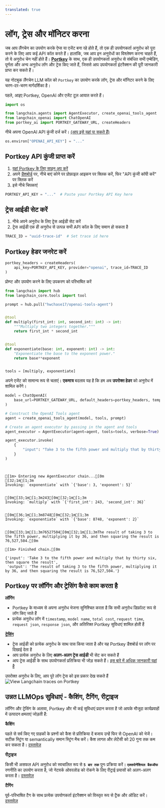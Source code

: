 ```yaml
---
translated: true
---
```


# लॉग, ट्रेस और मॉनिटर करना

जब आप लैंगचेन का उपयोग करके ऐप्स या एजेंट बना रहे होते हैं, तो एक ही उपयोगकर्ता अनुरोध को पूरा करने के लिए आप कई API कॉल करते हैं। हालांकि, जब आप इन अनुरोधों का विश्लेषण करना चाहते हैं, तो ये अनुरोध चेन नहीं होते हैं। [**Portkey**](/docs/integrations/providers/portkey/) के साथ, एक ही उपयोगकर्ता अनुरोध से संबंधित सभी एम्बेडिंग, पूर्णता और अन्य अनुरोध लॉग और ट्रेस किए जाते हैं, जिससे आप उपयोगकर्ता इंटरैक्शन की पूरी जानकारी प्राप्त कर सकते हैं।

यह नोटबुक लैंगचेन LLM कॉल को `Portkey` का उपयोग करके लॉग, ट्रेस और मॉनिटर करने के लिए चरण-दर-चरण मार्गदर्शिका है।

पहले, आइए Portkey, OpenAI और एजेंट टूल आयात करते हैं।

```python
import os

from langchain.agents import AgentExecutor, create_openai_tools_agent
from langchain_openai import ChatOpenAI
from portkey_ai import PORTKEY_GATEWAY_URL, createHeaders
```

नीचे अपना OpenAI API कुंजी दर्ज करें। [(आप इसे यहां पा सकते हैं)](https://platform.openai.com/account/api-keys)

```python
os.environ["OPENAI_API_KEY"] = "..."
```

## Portkey API कुंजी प्राप्त करें

1. [यहां Portkey के लिए साइन अप करें](https://app.portkey.ai/signup)
2. अपने [डैशबोर्ड](https://app.portkey.ai/) पर, नीचे बाएं कोने पर प्रोफ़ाइल आइकन पर क्लिक करें, फिर "API कुंजी कॉपी करें" पर क्लिक करें
3. इसे नीचे चिपकाएं

```python
PORTKEY_API_KEY = "..."  # Paste your Portkey API Key here
```

## ट्रेस आईडी सेट करें

1. नीचे अपने अनुरोध के लिए ट्रेस आईडी सेट करें
2. ट्रेस आईडी एक ही अनुरोध से उत्पन्न सभी API कॉल के लिए समान हो सकता है

```python
TRACE_ID = "uuid-trace-id"  # Set trace id here
```

## Portkey हेडर जनरेट करें

```python
portkey_headers = createHeaders(
    api_key=PORTKEY_API_KEY, provider="openai", trace_id=TRACE_ID
)
```

प्रोम्प्ट और उपयोग करने के लिए उपकरण को परिभाषित करें

```python
from langchain import hub
from langchain_core.tools import tool

prompt = hub.pull("hwchase17/openai-tools-agent")


@tool
def multiply(first_int: int, second_int: int) -> int:
    """Multiply two integers together."""
    return first_int * second_int


@tool
def exponentiate(base: int, exponent: int) -> int:
    "Exponentiate the base to the exponent power."
    return base**exponent


tools = [multiply, exponentiate]
```

अपने एजेंट को सामान्य रूप से चलाएं। **एकमात्र** बदलाव यह है कि हम अब **उपरोक्त हेडर** को अनुरोध में शामिल करेंगे।

```python
model = ChatOpenAI(
    base_url=PORTKEY_GATEWAY_URL, default_headers=portkey_headers, temperature=0
)

# Construct the OpenAI Tools agent
agent = create_openai_tools_agent(model, tools, prompt)

# Create an agent executor by passing in the agent and tools
agent_executor = AgentExecutor(agent=agent, tools=tools, verbose=True)

agent_executor.invoke(
    {
        "input": "Take 3 to the fifth power and multiply that by thirty six, then square the result"
    }
)
```

```output


[1m> Entering new AgentExecutor chain...[0m
[32;1m[1;3m
Invoking: `exponentiate` with `{'base': 3, 'exponent': 5}`


[0m[33;1m[1;3m243[0m[32;1m[1;3m
Invoking: `multiply` with `{'first_int': 243, 'second_int': 36}`


[0m[36;1m[1;3m8748[0m[32;1m[1;3m
Invoking: `exponentiate` with `{'base': 8748, 'exponent': 2}`


[0m[33;1m[1;3m76527504[0m[32;1m[1;3mThe result of taking 3 to the fifth power, multiplying it by 36, and then squaring the result is 76,527,504.[0m

[1m> Finished chain.[0m
```

```output
{'input': 'Take 3 to the fifth power and multiply that by thirty six, then square the result',
 'output': 'The result of taking 3 to the fifth power, multiplying it by 36, and then squaring the result is 76,527,504.'}
```

## Portkey पर लॉगिंग और ट्रेसिंग कैसे काम करता है

**लॉगिंग**
- Portkey के माध्यम से अपना अनुरोध भेजना सुनिश्चित करता है कि सभी अनुरोध डिफ़ॉल्ट रूप से लॉग किए जाते हैं
- प्रत्येक अनुरोध लॉग में `timestamp`, `model name`, `total cost`, `request time`, `request json`, `response json`, और अतिरिक्त Portkey सुविधाएं शामिल होती हैं

**[ट्रेसिंग](https://portkey.ai/docs/product/observability-modern-monitoring-for-llms/traces)**
- ट्रेस आईडी को प्रत्येक अनुरोध के साथ पास किया जाता है और यह Portkey डैशबोर्ड पर लॉग पर दिखाई देता है
- आप प्रत्येक अनुरोध के लिए **अलग-अलग ट्रेस आईडी** भी सेट कर सकते हैं
- आप ट्रेस आईडी के साथ उपयोगकर्ता प्रतिक्रिया भी जोड़ सकते हैं। [इस बारे में अधिक जानकारी यहां है](https://portkey.ai/docs/product/observability-modern-monitoring-for-llms/feedback)

उपरोक्त अनुरोध के लिए, आप पूरे लॉग ट्रेस को इस प्रकार देख सकते हैं
![View Langchain traces on Portkey](https://assets.portkey.ai/docs/agent_tracing.gif)

## उन्नत LLMOps सुविधाएं - कैशिंग, टैगिंग, रीट्राइज

लॉगिंग और ट्रेसिंग के अलावा, Portkey और भी कई सुविधाएं प्रदान करता है जो आपके मौजूदा कार्यप्रवाहों में उत्पादन क्षमताएं जोड़ती हैं:

**कैशिंग**

पहले से सर्व किए गए ग्राहकों के प्रश्नों को कैश से प्रतिक्रिया दें बजाय उन्हें फिर से OpenAI को भेजें। सटीक स्ट्रिंग या semantically समान स्ट्रिंग मैच करें। कैश लागत और लेटेंसी को 20 गुना तक कम कर सकता है। [दस्तावेज़](https://portkey.ai/docs/product/ai-gateway-streamline-llm-integrations/cache-simple-and-semantic)

**रीट्राइज**

किसी भी असफल API अनुरोध को स्वचालित रूप से **`5 बार तक`** पुनः प्रक्रिया करें। **`एक्सपोनेंशियल बैकऑफ`** रणनीति का उपयोग करता है, जो नेटवर्क ओवरलोड को रोकने के लिए रीट्राई प्रयासों को अलग-अलग करता है। [दस्तावेज़](https://portkey.ai/docs/product/ai-gateway-streamline-llm-integrations)

**टैगिंग**

पूर्व-परिभाषित टैग के साथ प्रत्येक उपयोगकर्ता इंटरैक्शन को विस्तृत रूप से ट्रैक और ऑडिट करें। [दस्तावेज़](https://portkey.ai/docs/product/observability-modern-monitoring-for-llms/metadata)
